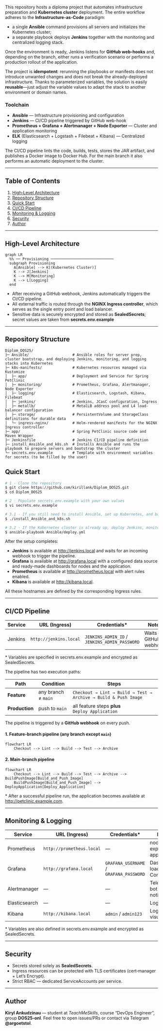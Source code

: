 This repository hosts a diploma project that automates infrastructure preparation and **Kubernetes cluster** deployment. The entire workflow adheres to the **Infrastructure-as-Code** paradigm:

- a single **Ansible** command provisions all servers and initializes the Kubernetes cluster;
- a separate playbook deploys **Jenkins** together with the monitoring and centralized logging stack.
  
Once the environment is ready, Jenkins listens for **GitHub web-hooks** and, depending on the branch, either runs a verification scenario or performs a production rollout of the application.

The project is **idempotent**: rerunning the playbooks or manifests does not introduce unwanted changes and does not break the already-deployed infrastructure. 
Thanks to parameterized variables, the solution is easily **reusable**—just adjust the variable values to adapt the stack to another environment or domain names.

### Toolchain

- **Ansible** — Infrastructure provisioning and configuration
- **Jenkins** — CI/CD pipeline triggered by GitHub web-hook
- **Prometheus + Grafana + Alertmanager + Node Exporter** — Cluster and application monitoring
- **ELK** (Elasticsearch + Logstash + Filebeat + Kibana) — Centralized logging
  
The CI/CD pipeline lints the code, builds, tests, stores the JAR artifact, and publishes a Docker image to Docker Hub. For the main branch it also performs an automatic deployment to the cluster.

---

## Table of Contents

1. [High‑Level Architecture](#high-level-architecture)
2. [Repository Structure](#repository-structure)
3. [Quick Start](#quick-start)
4. [CI/CD Pipeline](#cicd-pipeline)
5. [Monitoring & Logging](#monitoring--logging)
6. [Security](#security)
7. [Author](#author)

---

## High-Level Architecture

```mermaid
graph LR
  %% ── Provisioning ─────────────────────────────
  subgraph Provisioning
    A[Ansible] --> K[(Kubernetes Cluster)]
    K --> J[Jenkins]
    K --> M[Monitoring]
    K --> L[Logging]
  end
```

- After receiving a GitHub webhook, Jenkins automatically triggers the CI/CD pipeline.
- All external traffic is routed through the **NGINX Ingress controller**, which serves as the single entry point and load balancer.
- Sensitive data is securely encrypted and stored as **SealedSecrets**; secret values are taken from **secrets.env.example**
---

## Repository Structure

```text
Diplom_DOS25/
├─ Ansible/                    # Ansible roles for server prep, cluster bootstrap, and deploying Jenkins, monitoring, and logging stacks into Kubernetes
├─ k8s-manifests/              # Kubernetes resources managed via Kustomize
│  ├─ app/                     # Deployment and Service for Spring PetClinic
│  ├─ monitoring/              # Prometheus, Grafana, Alertmanager, Node Exporter
│  ├─ logging/                 # Elasticsearch, Logstash, Kibana, Filebeat
│  ├─ jenkins/                 # Jenkins, JCasC configuration, Ingress
│  ├─ metallb/                 # MetalLB address pool and L4 load-balancer configuration
│  ├─ storage/                 # PersistentVolume and StorageClass definitions for durable data
│  └─ ingress-nginx/           # Helm-rendered manifests for the NGINX Ingress controller
├─ app/                        # Spring PetClinic source code and Maven Wrapper
├─ Jenkinsfile                 # Jenkins CI/CD pipeline definition
├─ install_Ansible_and_k8s.sh  # Installs Ansible and runs the playbook to prepare servers and bootstrap the cluster
└─ secrets.env.example         # Template with environment variables for secrets (to be filled by the user)
```

## Quick Start

```bash
# 1 · Clone the repository
$ git clone https://github.com/kirillank/Diplom_DOS25.git
$ cd Diplom_DOS25

# 2 · Populate secrets.env.example with your own values
$ vi secrets.env.example

# 3.1 · If you still need to install Ansible, set up Kubernetes, and bootstrap the cluster, run:
$ ./install_Ansible_and_k8s.sh

# 3.2 · If the Kubernetes cluster is already up, deploy Jenkins, monitoring, and logging with:
$ ansible-playbook Ansible/deploy.yml
```

After the setup completes:

- **Jenkins** is available at http://jenkins.local and waits for an incoming webhook to trigger the pipeline.
- **Grafana** is available at http://grafana.local with a configured data source and ready-made dashboards for nodes and the application.
- **Prometheus** is available at http://prometheus.local with alert rules enabled.
- **Kibana** is available at http://kibana.local.

All these hostnames are defined by the corresponding Ingress rules.

---

## CI/CD Pipeline

| Service | URL (Ingress)            | Credentials*                         | Notes                         |
| ------- | ------------------------ | ------------------------------------ | ----------------------------- |
| Jenkins | `http://jenkins.local`   | `JENKINS_ADMIN_ID` / `JENKINS_ADMIN_PASSWORD` | Waits for GitHub webhook      |

\* Variables are specified in secrets.env.example and encrypted as SealedSecrets.

The pipeline has two execution paths:

| Path           | Condition           | Steps                                                                                                               |
| -------------- | ------------------- | ------------------------------------------------------------------------------------------------------------------- |
| **Feature**    | any branch ≠ `main` | `Checkout → Lint → Build → Test → Archive → Build & Push Image`                                                                          |
| **Production** | push to `main`      | all feature steps **plus** `Deploy Application` |

The pipeline is triggered by a **GitHub webhook** on every push.

#### 1. Feature-branch pipeline (any branch except `main`)
```mermaid
flowchart LR
    Checkout --> Lint --> Build --> Test --> Archive
```
#### 2. Main-branch pipeline
```mermaid
flowchart LR
    Checkout --> Lint --> Build --> Test --> Archive --> BuildPushImage[Build_and_Push_Image]
    BuildPushImage[Build_and_Push_Image] -->  DeployApplication[Deploy_Application] 
```
\* After a successful pipeline run, the application becomes available at http://petclinic.example.com.

---

## Monitoring & Logging

| Service        | URL (Ingress)            | Credentials*                  | Notes                                              |
| -------------- | ------------------------ | ----------------------------- | -------------------------------------------------- |
| Prometheus     | `http://prometheus.local`| —                             | node-exporter & app metrics                        |
| Grafana        | `http://grafana.local`   | `GRAFANA_USERNAME` / `GRAFANA_PASSWORD` | Dashboards loaded from ConfigMap                   |
| Alertmanager   | —                        | —                             | Telegram bot notifications                             |
| Elasticsearch  | —                        | —             | Log storage                                        |
| Kibana         | `http://kibana.local`    | `admin` / `admin123`              | Log visualisation                                  |

\* Variables are also defined in secrets.env.example and encrypted as SealedSecrets.

---

## Security

- Secrets stored solely as **SealedSecrets**.
- Ingress resources can be protected with TLS certificates (cert‑manager + Let’s Encrypt).
- Strict RBAC — dedicated ServiceAccounts per service.

---


## Author

**Kiryl Ankudzinau** — student at *TeachMeSkills*, course “DevOps Engineer”, group **DOS25‑onl**. Feel free to open issues/PRs or contact via Telegram **@argoetstol**.
